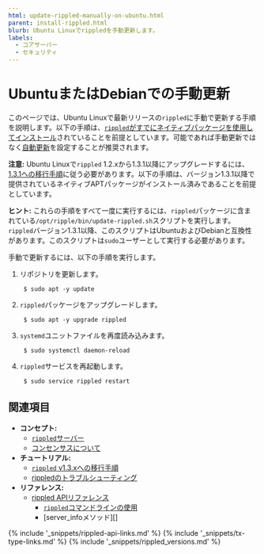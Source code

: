 ```yaml
---
html: update-rippled-manually-on-ubuntu.html
parent: install-rippled.html
blurb: Ubuntu Linuxでrippledを手動更新します。
labels:
  - コアサーバー
  - セキュリティ
---
```

# UbuntuまたはDebianでの手動更新

このページでは、Ubuntu Linuxで最新リリースの`rippled`に手動で更新する手順を説明します。以下の手順は、[`rippled`がすでにネイティブパッケージを使用してインストール](install-rippled-on-ubuntu.html)されていることを前提としています。可能であれば手動更新ではなく[自動更新](update-rippled-automatically-on-linux.html)を設定することが推奨されます。

**注意:** Ubuntu Linuxで`rippled` 1.2.xから1.3.1以降にアップグレードするには、[1.3.1への移行手順](rippled-1-3-migration-instructions.html)に従う必要があります。以下の手順は、バージョン1.3.1以降で提供されているネイティブAPTパッケージがインストール済みであることを前提としています。

**ヒント:** これらの手順をすべて一度に実行するには、`rippled`パッケージに含まれている`/opt/ripple/bin/update-rippled.sh`スクリプトを実行します。`rippled`バージョン1.3.1以降、このスクリプトはUbuntuおよびDebianと互換性があります。このスクリプトは`sudo`ユーザーとして実行する必要があります。

手動で更新するには、以下の手順を実行します。

1. リポジトリを更新します。

        $ sudo apt -y update

2. `rippled`パッケージをアップグレードします。

        $ sudo apt -y upgrade rippled

3. `systemd`ユニットファイルを再度読み込みます。

        $ sudo systemctl daemon-reload

4. `rippled`サービスを再起動します。

        $ sudo service rippled restart


## 関連項目

- **コンセプト:**
    - [`rippled`サーバー](xrpl-servers.html)
    - [コンセンサスについて](intro-to-consensus.html)
- **チュートリアル:**
    - [`rippled` v1.3.xへの移行手順](rippled-1-3-migration-instructions.html) <!-- Note: remove when versions older than v1.3 are basically extinct -->
    - [rippledのトラブルシューティング](troubleshoot-the-rippled-server.html)
- **リファレンス:**
    - [rippled APIリファレンス](rippled-api.html)
      - [`rippled`コマンドラインの使用](commandline-usage.html)
      - [server_infoメソッド][]


<!--{# common link defs #}-->
{% include '_snippets/rippled-api-links.md' %}
{% include '_snippets/tx-type-links.md' %}
{% include '_snippets/rippled_versions.md' %}
